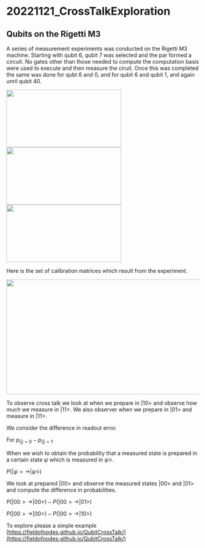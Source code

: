 # 20221121_CrossTalkExploration

## Qubits on the Rigetti M3
A series of measurement experiments was conducted on the Rigetti M3 machine. Starting with qubit 6, qubit 7 was selected and the par formed a circuit. No gates other than those needed to compute the computation basis were used to execute and then measure the ciruit. Once this was completed the same was done for qubt 6 and 0, and for qubit 6 and qubit 1, and again unril qubit 40.


<img src="https://user-images.githubusercontent.com/19248072/220496996-40cc635f-ac43-433f-9954-8aae2e721dff.png"  width="300" height="150"> <img src="https://user-images.githubusercontent.com/19248072/220497092-f3534ddc-b650-4aad-8b9d-fef8203982c5.png"  width="300" height="150"> <img src="https://user-images.githubusercontent.com/19248072/220497132-20617ef5-bfdb-49ca-a365-eb2367ae8026.png"  width="300" height="150">

Here is the set of calibration matrices which result from the experiment.

<img src="https://user-images.githubusercontent.com/19248072/220497118-288e84f5-fb39-4ba6-be80-58dde6129bbd.png" width="600" height="300">

To observe cross talk we look at when we prepare in $|10>$ and observe how much we measure in $|11>$. We also observer when we prepare in $|01>$ and measure in $|11>$.

We consider the difference in readout error.

For $p_{i|j = 0} - p_{i|j = 1}$

When we wish to obtain the probability that a measured state is prepared in a certain state $\psi$ which is measured in $\tilde{\psi}>$.

$P(|\psi> \rightarrow |\tilde{\psi}>)$

We look at prepared $|00>$ and observe the measured states $|00>$ and $|01>$ and compute the difference in probabilities.

$P(|00> \rightarrow |00>) - P(|00> \rightarrow |01>)$

$P(|00> \rightarrow |00>) - P(|00> \rightarrow |10>)$

To explore please a simple example [https://fieldofnodes.github.io/QubitCrossTalk/](https://fieldofnodes.github.io/QubitCrossTalk/)
